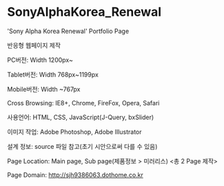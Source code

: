# SonyAlphaKorea_Renewal
'Sony Alpha Korea Renewal' Portfolio Page

반응형 웹페이지 제작

PC버전: Width 1200px~

Tablet버전: Width 768px~1199px

Mobile버전: Width ~767px

Cross Browsing: IE8+, Chrome, FireFox, Opera, Safari

사용언어: HTML, CSS, JavaScript(J-Query, bxSlider)

이미지 작업: Adobe Photoshop, Adobe Illustrator

설계 정보: source 파일 참고(초기 시안으로써 다를 수 있음)

Page Location: Main page, Sub page(제품정보 > 미러리스) <총 2 Page 제작>

Page Domain: http://sjh9386063.dothome.co.kr